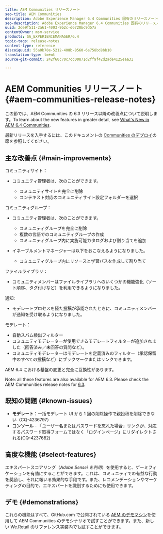 ```yaml
---
title: AEM Communities リリースノート
seo-title: AEM Communities
description: Adobe Experience Manager 6.4 Communities 固有のリリースノート。
seo-description: Adobe Experience Manager 6.4 Communities 固有のリリースノート。
uuid: 2de9f511-2a61-4003-9b2c-d6728bc9d57a
contentOwner: msm-service
products: SG_EXPERIENCEMANAGER/6.4
topic-tags: release-notes
content-type: reference
discoiquuid: 55a0b70e-5212-408b-8560-6e758bd8bb10
translation-type: tm+mt
source-git-commit: 242f60c70c7cc00871d2ff9f42d2ade4125eaa31

---
```



# AEM Communities リリースノート {#aem-communities-release-notes}

この節では、AEM Communities の 6.3 リリース以降の改善点について説明します。To learn about the new features in greater detail, see [What&#39;s New in AEM 6.4 Communities](/help/communities/whats-new-aem-communities.md).

最新リリースを入手するには、このドキュメントの [Communities のデプロイ](/help/communities/deploy-communities.md#latest-releases)の節を参照してください。

## 主な改善点 {#main-improvements}

コミュニティサイト：

* コミュニティ管理者は、次のことができます。

   * コミュニティサイトを完全に削除
   * コンテキスト対応のコミュニティサイト設定フォルダーを選択

コミュニティグループ：

* コミュニティ管理者は、次のことができます。

   * コミュニティグループを完全に削除
   * 複数の言語でのコミュニティグループの作成
   * コミュニティグループ内に実施可能カタログおよび割り当てを追加

* イネーブルメントマネージャーは以下をおこなえるようになりました。

   * コミュニティグループ内にリソースと学習パスを作成して割り当て

ファイルライブラリ：

* コミュニティメンバーはファイルライブラリへのいくつかの機能強化（ソート順序、タグ付けなど）を利用できるようになりました。

通知:

* モデレートプロセスを経た投稿が承認されたときに、コミュニティメンバーが通知を受け取るようになりました。

モデレート：

* 自動スパム検出フィルター
* コミュニティモデレーターが使用できるモデレートフィルターが追加されました（回答済み／未回答の質問など）。
* コミュニティモデレーターはモデレートを定義済みのフィルター（承認保留中のすべての投稿など）にブックマークまたはリンクできます。

AEM 6.4 における基盤の変更と完全に互換性があります。

Note: all these features are also available for AEM 6.3. Please check the AEM Communities release notes for [6.3](https://helpx.adobe.com/experience-manager/6-3/release-notes.html).

## 既知の問題 {#known-issues}

* **モデレート**：一括モデレート UI から 1 回の削除操作で親投稿を削除できない（CQ-4236797）
* **コンソール** - 「ユーザー名またはパスワードを忘れた場合」リンクが、対応するパスワード取得フォームではなく「ログインページ」にリダイレクトされる(CQ-4237682)

## 高度な機能 {#select-features}

エキスパートスコアリング（*Adobe Sensei を利用*）を使用すると、ゲーミフィケーションを有効にすることができます。これは、コミュニティでの有益な行動を奨励し、それに報いる効果的な手段です。また、レコメンデーションやマーケティングの目的で、エキスパートを識別するためにも使用できます。

## デモ {#demonstrations}

これらの機能はすべて、GitHub.com で公開されている [AEM のデモマシン](https://github.com/Adobe-Marketing-Cloud/aem-demo-machine/wiki)を使用して AEM Communities のデモシナリオで試すことができます。また、新しい We.Retail のリファレンス実装内でも試すことができます。
